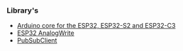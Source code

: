 
### Library's
 * [Arduino core for the ESP32, ESP32-S2 and ESP32-C3](https://github.com/espressif/arduino-esp32)
 * [ESP32 AnalogWrite](https://github.com/ERROPiX/ESP32_AnalogWrite)
 * [PubSubClient](https://pubsubclient.knolleary.net/)
